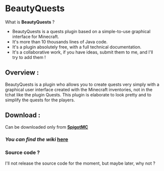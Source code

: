 # BeautyQuests
What is **BeautyQuests** ?
* BeautyQuests is a quests plugin based on a simple-to-use graphical interface for Minecraft.
* It's more than 10 thousands lines of Java code.
* It's a plugin absolutely free, with a full technical documentation.
* It's a collaborative work, if you have ideas, submit them to me, and I'll try to add them !

## Overview :
BeautyQuests is a plugin who allows you to create quests very simply with a graphical user interface created with the Minecraft inventories, not in the tchat like the plugin Quests.
This plugin is elaborate to look pretty and to simplify the quests for the players.

## Download :
Can be downloaded only from **[SpigotMC](https://www.spigotmc.org/resources/beautyquests.39255)**

### _You can find the wiki_ [here](https://github.com/SkytAsul/BeautyQuests/wiki)



### Source code ?
I'll not release the source code for the moment, but maybe later, why not ?

